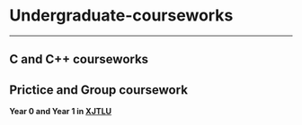 # Undergraduate-courseworks
---
C  and C++ courseworks
---
Prictice and Group coursework
---
**Year 0 and Year 1 in [XJTLU](http://www.xjtlu.edu.cn/zh/)**
